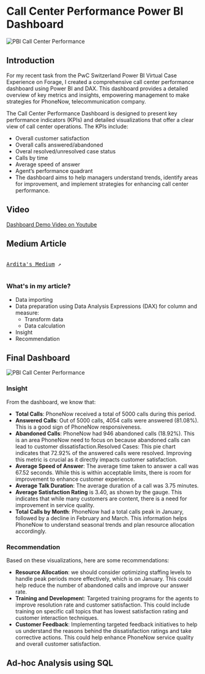 # Call Center Performance Power BI Dashboard
![PBI Call Center Performance](https://github.com/user-attachments/assets/9e0d2e5d-0966-4e62-beb4-ac364350d152)

## Introduction
For my recent task from the PwC Switzerland Power BI Virtual Case Experience on Forage, I created a comprehensive call center performance dashboard using Power BI and DAX. This dashboard provides a detailed overview of key metrics and insights, empowering management to make strategies for PhoneNow, telecommunication company. 

The Call Center Performance Dashboard is designed to present key performance indicators (KPIs) and detailed visualizations that offer a clear view of call center operations. The KPIs include:
- Overall customer satisfaction
- Overall calls answered/abandoned
- Overal resolved/unresolved case status
- Calls by time
- Average speed of answer
- Agent’s performance quadrant
- The dashboard aims to help managers understand trends, identify areas for improvement, and implement strategies for enhancing call center performance.

## Video
[Dashboard Demo Video on Youtube](https://youtu.be/CddsCvagpgo?si=OhMmiP0T7I16Nz7J)

## Medium Article
<kbd> <br>[Ardita's Medium](https://medium.com/@rahmaarditap/analyzing-call-center-performance-a-comprehensive-dashboard-with-power-bi-0fb8aed889b2) ↗️ <br> </kbd>

### What's in my article?
- Data importing
- Data preparation using Data Analysis Expressions (DAX) for column and measure:
  - Transform data
  - Data calculation
- Insight
- Recommendation

## Final Dashboard
![PBI Call Center Performance](https://github.com/user-attachments/assets/9e0d2e5d-0966-4e62-beb4-ac364350d152)

### Insight
From the dashboard, we know that:
- **Total Calls**: PhoneNow received a total of 5000 calls during this period.
- **Answered Calls**: Out of 5000 calls, 4054 calls were answered (81.08%). This is a good sign of PhoneNow responsiveness.
- **Abandoned Calls**: PhoneNow had 946 abandoned calls (18.92%). This is an area PhoneNow need to focus on because abandoned calls can lead to customer dissatisfaction.Resolved Cases: This pie chart indicates that 72.92% of the answered calls were resolved. Improving this metric is crucial as it directly impacts customer satisfaction.
- **Average Speed of Answer**: The average time taken to answer a call was 67.52 seconds. While this is within acceptable limits, there is room for improvement to enhance customer experience.
- **Average Talk Duration**: The average duration of a call was 3.75 minutes.
- **Average Satisfaction Rating** is 3.40, as shown by the gauge. This indicates that while many customers are content, there is a need for improvement in service quality.
- **Total Calls by Month**: PhoneNow had a total calls peak in January, followed by a decline in February and March. This information helps PhoneNow to understand seasonal trends and plan resource allocation accordingly.

### Recommendation
Based on these visualizations, here are some recommendations:
- **Resource Allocation**: we should consider optimizing staffing levels to handle peak periods more effectively, which is on January. This could help reduce the number of abandoned calls and improve our answer rate.
- **Training and Developmen**t: Targeted training programs for the agents to improve resolution rate and customer satisfaction. This could include training on specific call topics that has lowest satisfaction rating and customer interaction techniques.
- **Customer Feedback**: Implementing targeted feedback initiatives to help us understand the reasons behind the dissatisfaction ratings and take corrective actions. This could help enhance PhoneNow service quality and overall customer satisfaction.

## Ad-hoc Analysis using SQL

